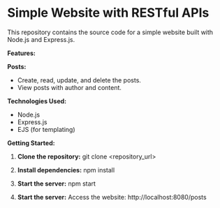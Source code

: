 # Simple Website with RESTful APIs

This repository contains the source code for a simple website built with Node.js and Express.js.

**Features:**

**Posts:**                                                                                                                                                                                    
* Create, read, update, and delete the posts.
* View posts with author and content.

**Technologies Used:**

* Node.js
* Express.js
* EJS (for templating)


**Getting Started:**

1. **Clone the repository:**
   git clone <repository_url>

2. **Install dependencies:**
    npm install

3. **Start the server:**
   npm start

4. **Start the server:**
Access the website: http://localhost:8080/posts
    
